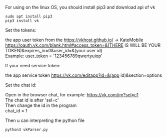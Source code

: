 For using on the linux OS, you should install pip3 and download api of vk

    sudo apt install pip3
    pip3 install vk

Set the tokens:

the app user token from the https://vkhost.github.io/   -> KateMobile  
https://oauth.vk.com/blank.html#access_token=&(THERE IS WILL BE YOUR TOKEN)&expires_in=0&user_id=&(your user id)  
Example: user_token = '123456789qwertyuiop'  

If your need service token:  

the app service token     https://vk.com/editapp?id=&(app id)&section=options  

Set the chat id:  

Open in the browser chat, for example: https://vk.com/im?sel=c1  
The chat id is after 'sel=c'  
Then change the id in the program  
chat_id = 1  

Then u can interpreting the python file  

    python3 vkParser.py  
